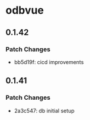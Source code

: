 # odbvue

## 0.1.42

### Patch Changes

- bb5d19f: cicd improvements

## 0.1.41

### Patch Changes

- 2a3c547: db initial setup

